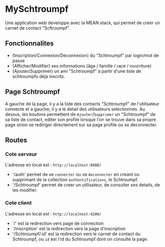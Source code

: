 # MySchtroumpf

Une application web developpe avec la MEAN stack, qui permet de creer un carnet de contact "Scftroumpf".

## Fonctionnalites

- (Inscription/Connexion/Déconnexion) du "Schtroumpf" par login/mot de passe 
- (Afficher/Modifier) ses informations (âge / famille / race / nourriture)
- (Ajouter/Supprimer) un ami "Schtroumpf"  à partir d'une liste de schtroumpfs déjà inscrits.

## Page Schtroumpf

A gauche de la page, il y a la liste des contacts "Schtroumpf" de l'utilisateur connecte et a gauche, il y a le detail des utilisateurs selectionnes.
Au dessus, les boutons permettent de `Ajouter`/`Supprimer` un "Schtroumpf" de sa liste de contact, editer son profile lorsque l'on se trouve dans sa propre page sinon
se rediriger directement sur sa page profile ou se deconnecter.

## Routes

### Cote serveur

L'adresse en local est : `http://localhost:8080/`
- '/auth' permet de se `connecter` ou se `deconnecter` en creant ou supprimant de la collection `authentifications`, le Schtroumpf.
- '/Schtroumpf' permet de creer un utilisateur, de consulter ses details, de les modifier.

### Cote client

L'adresse en local est : `http://localhost:4200/`
- '/' est la redirection vers page de connection
- '/inscription' est la redirection vers la page d'inscription
- '/Schtroumpf/:id' est la redirection vers le carnet de contact du Schtroumpf, ou `id` est l'id du Schtroumpf dont on consulte la page.


